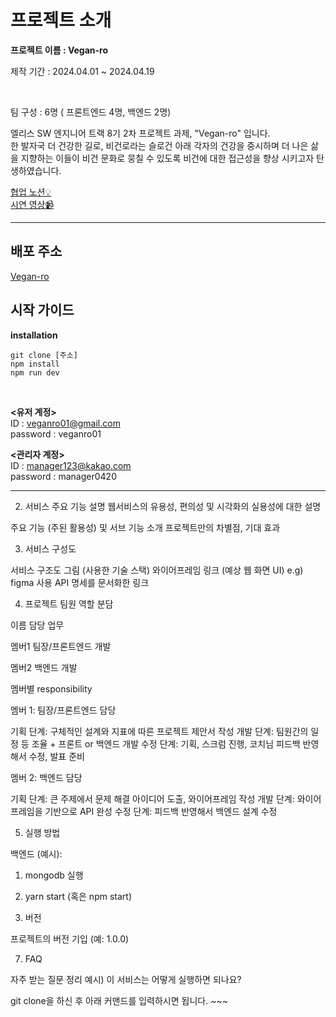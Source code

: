 # 프로젝트 소개
**프로젝트 이름 : Vegan-ro**
<p>제작 기간 : 2024.04.01 ~ 2024.04.19</p> <br>
<p>팀 구성 : 6명 ( 프론트엔드 4명, 백엔드 2명)</p>
<p> 엘리스 SW 엔지니어 트랙 8기 2차 프로젝트 과제, "Vegan-ro" 입니다. <br> 한 발자국 더 건강한 길로, 비건로라는 슬로건 아래 각자의 건강을 중시하며 더 나은 삶을 지향하는 이들이 비건 문화로 뭉칠 수 있도록 비건에 대한 접근성을 향상 시키고자 탄생하였습니다. </p>

[협업 노션💡](https://alert-curler-7a3.notion.site/Project-2-Vegan-ro-4b48b9fa012e455b989c07199e5cf51f?pvs=4)<br>
[시연 영상📹](https://www.youtube.com/watch?v=7NQiQGzf-qI)

---

## 배포 주소
[Vegan-ro](https://veganro-frontend.vercel.app/)


## 시작 가이드

**installation**
```
git clone [주소]
npm install 
npm run dev 
```
<br>

**<유저 계정>**<br>
ID : veganro01@gmail.com<br>
password : veganro01

**<관리자 계정>**<br>
ID : manager123@kakao.com<br>
password : manager0420  

---

2. 서비스 주요 기능 설명
웹서비스의 유용성, 편의성 및 시각화의 실용성에 대한 설명

주요 기능 (주된 활용성) 및 서브 기능 소개
프로젝트만의 차별점, 기대 효과


3. 서비스 구성도

서비스 구조도 그림 (사용한 기술 스택)
와이어프레임 링크 (예상 웹 화면 UI) e.g) figma 사용
API 명세를 문서화한 링크


4. 프로젝트 팀원 역할 분담



이름
담당 업무




멤버1
팀장/프론트엔드 개발


멤버2
백엔드 개발



멤버별 responsibility

멤버 1: 팀장/프론트엔드 담당


기획 단계: 구체적인 설계와 지표에 따른 프로젝트 제안서 작성
개발 단계: 팀원간의 일정 등 조율 + 프론트 or 백엔드 개발
수정 단계: 기획, 스크럼 진행, 코치님 피드백 반영해서 수정, 발표 준비


멤버 2: 백엔드 담당


기획 단계: 큰 주제에서 문제 해결 아이디어 도출, 와이어프레임 작성
개발 단계: 와이어프레임을 기반으로 API 완성
수정 단계: 피드백 반영해서 백엔드 설계 수정


5. 실행 방법

백엔드 (예시):
1. mongodb 실행
2. yarn start (혹은 npm start)



6. 버전

프로젝트의 버전 기입 (예: 1.0.0)


7. FAQ

자주 받는 질문 정리
예시) 이 서비스는 어떻게 실행하면 되나요?

git clone을 하신 후 아래 커맨드를 입력하시면 됩니다. ~~~
